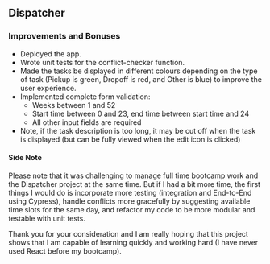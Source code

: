 ## Dispatcher

### Improvements and Bonuses
- Deployed the app.
- Wrote unit tests for the conflict-checker function.
- Made the tasks be displayed in different colours depending on the type of task (Pickup is green, Dropoff is red, and Other is blue) to improve the user experience.
- Implemented complete form validation:
  * Weeks between 1 and 52
  * Start time between 0 and 23, end time between start time and 24
  * All other input fields are required
- Note, if the task description is too long, it may be cut off when the task is displayed (but can be fully viewed when the edit icon is clicked)

#### Side Note
Please note that it was challenging to manage full time bootcamp work and the Dispatcher project at the same time. But if I had a bit more time, the first things I would do is incorporate more testing (integration and End-to-End using Cypress), handle conflicts more gracefully by suggesting available time slots for the same day, and refactor my code to be more modular and testable with unit tests.

Thank you for your consideration and I am really hoping that this project shows that I am capable of learning quickly and working hard (I have never used React before my bootcamp).